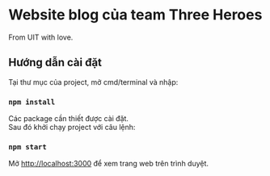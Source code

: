 # Website blog của team Three Heroes

From UIT with love.

## Hướng dẫn cài đặt

Tại thư mục của project, mở cmd/terminal và nhập:

### `npm install`

Các package cần thiết được cài đặt.\
Sau đó khởi chạy project với câu lệnh:

### `npm start`

Mở [http://localhost:3000](http://localhost:3000) để xem trang web trên trình duyệt.